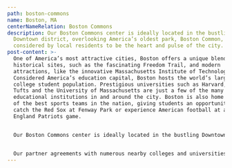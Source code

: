```yaml
---
path: boston-commons
name: Boston, MA
centerNameRelation: Boston Commons
description: Our Boston Commons center is ideally located in the bustling
  Downtown district, overlooking America’s oldest park, Boston Common,
  considered by local residents to be the heart and pulse of the city.
post-content: >-
  One of America’s most attractive cities, Boston offers a unique blend of
  historical sites, such as the fascinating Freedom Trail, and modern
  attractions, like the innovative Massachusetts Institute of Technology.
  Considered America’s education capital, Boston hosts the world’s largest
  college student population. Prestigious universities such as Harvard, MIT,
  Tufts and the University of Massachusetts are just a few of the many
  educational institutions in and around the city. Boston is also home to some
  of the best sports teams in the nation, giving students an opportunity to
  catch the Red Sox at Fenway Park or experience American football at a New
  England Patriots game.


  Our Boston Commons center is ideally located in the bustling Downtown district, overlooking America’s oldest park, Boston Common, considered by local residents to be the heart and pulse of the city. Students can step outside to hop on the subway at centrally located Park Street station or stroll across the park for picturesque views of the Massachusetts State House.


  Our partner agreements with numerous nearby colleges and universities give students many options for pursuing a Bachelor’s or Master’s degree after completing their studies at Boston Commons.
---
```

